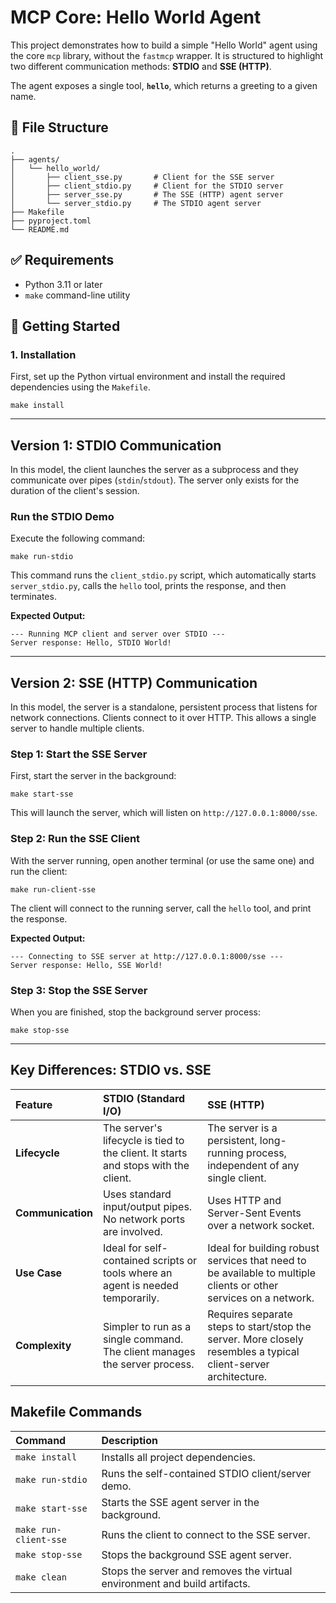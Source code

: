 # MCP Core: Hello World Agent

This project demonstrates how to build a simple "Hello World" agent using the core `mcp` library, without the `fastmcp` wrapper. It is structured to highlight two different communication methods: **STDIO** and **SSE (HTTP)**.

The agent exposes a single tool, **`hello`**, which returns a greeting to a given name.

## 📂 File Structure

```
.
├── agents/
│   └── hello_world/
│       ├── client_sse.py       # Client for the SSE server
│       ├── client_stdio.py     # Client for the STDIO server
│       ├── server_sse.py       # The SSE (HTTP) agent server
│       └── server_stdio.py     # The STDIO agent server
├── Makefile
├── pyproject.toml
└── README.md
```

## ✅ Requirements

  * Python 3.11 or later
  * `make` command-line utility

## 🚀 Getting Started

### 1\. Installation

First, set up the Python virtual environment and install the required dependencies using the `Makefile`.

```
make install
```

-----

## Version 1: STDIO Communication

In this model, the client launches the server as a subprocess and they communicate over pipes (`stdin`/`stdout`). The server only exists for the duration of the client's session.

### Run the STDIO Demo

Execute the following command:

```
make run-stdio
```

This command runs the `client_stdio.py` script, which automatically starts `server_stdio.py`, calls the `hello` tool, prints the response, and then terminates.

**Expected Output:**

```
--- Running MCP client and server over STDIO ---
Server response: Hello, STDIO World!
```

-----

## Version 2: SSE (HTTP) Communication

In this model, the server is a standalone, persistent process that listens for network connections. Clients connect to it over HTTP. This allows a single server to handle multiple clients.

### Step 1: Start the SSE Server

First, start the server in the background:

```
make start-sse
```

This will launch the server, which will listen on `http://127.0.0.1:8000/sse`.

### Step 2: Run the SSE Client

With the server running, open another terminal (or use the same one) and run the client:

```
make run-client-sse
```

The client will connect to the running server, call the `hello` tool, and print the response.

**Expected Output:**

```
--- Connecting to SSE server at http://127.0.0.1:8000/sse ---
Server response: Hello, SSE World!
```

### Step 3: Stop the SSE Server

When you are finished, stop the background server process:

```
make stop-sse
```

-----

## Key Differences: STDIO vs. SSE

| Feature | STDIO (Standard I/O) | SSE (HTTP) |
| :--- | :--- | :--- |
| **Lifecycle** | The server's lifecycle is tied to the client. It starts and stops with the client. | The server is a persistent, long-running process, independent of any single client. |
| **Communication**| Uses standard input/output pipes. No network ports are involved. | Uses HTTP and Server-Sent Events over a network socket. |
| **Use Case** | Ideal for self-contained scripts or tools where an agent is needed temporarily. | Ideal for building robust services that need to be available to multiple clients or other services on a network. |
| **Complexity** | Simpler to run as a single command. The client manages the server process. | Requires separate steps to start/stop the server. More closely resembles a typical client-server architecture. |

## Makefile Commands

| Command | Description |
| :--- | :--- |
| `make install` | Installs all project dependencies. |
| `make run-stdio` | Runs the self-contained STDIO client/server demo. |
| `make start-sse` | Starts the SSE agent server in the background. |
| `make run-client-sse`| Runs the client to connect to the SSE server. |
| `make stop-sse` | Stops the background SSE agent server. |
| `make clean` | Stops the server and removes the virtual environment and build artifacts. |
